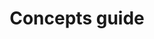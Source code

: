 ---
title: Concepts guide
bundle: concepts
icon: "c8y-icon c8y-icon-c8y-data"
type: root
layout: root
weight: 20
---